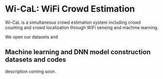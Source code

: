 # Wi-CaL: WiFi Crowd Estimation
Wi-CaL is a simultaneous crowd estimation system including crowd counting and crowd localization through WiFi sensing and machine learning.

We open our datasets and

## Machine learning and DNN model construction datasets and codes
description coming soon.
